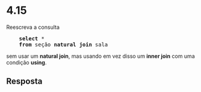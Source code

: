 # 4.15

Reescreva a consulta

<pre>
    <b>select</b> *
    <b>from</b> seção <b>natural join</b> sala
</pre>

sem usar um **natural join**, mas usando em vez disso um **inner join** com uma condição **using**.

## Resposta
